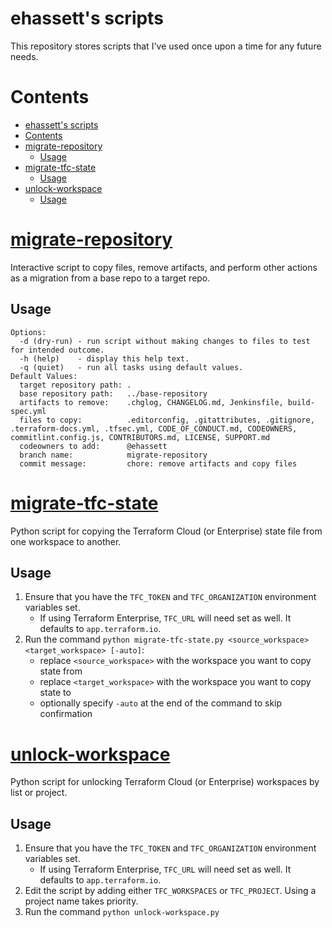 # ehassett's scripts

This repository stores scripts that I've used once upon a time for any future needs.

# Contents
- [ehassett's scripts](#ehassetts-scripts)
- [Contents](#contents)
- [migrate-repository](#migrate-repository)
  - [Usage](#usage)
- [migrate-tfc-state](#migrate-tfc-state)
  - [Usage](#usage-1)
- [unlock-workspace](#unlock-workspace)
  - [Usage](#usage-2)

# [migrate-repository](./migrate-repository/)

Interactive script to copy files, remove artifacts, and perform other actions as a migration from a base repo to a target repo.

## Usage

```
Options:
  -d (dry-run) - run script without making changes to files to test for intended outcome.
  -h (help)    - display this help text.
  -q (quiet)   - run all tasks using default values.
Default Values:
  target repository path: .
  base repository path:   ../base-repository
  artifacts to remove:    .chglog, CHANGELOG.md, Jenkinsfile, build-spec.yml
  files to copy:          .editorconfig, .gitattributes, .gitignore, .terraform-docs.yml, .tfsec.yml, CODE_OF_CONDUCT.md, CODEOWNERS, commitlint.config.js, CONTRIBUTORS.md, LICENSE, SUPPORT.md
  codeowners to add:      @ehassett
  branch name:            migrate-repository
  commit message:         chore: remove artifacts and copy files
```

# [migrate-tfc-state](./migrate-tfc-state/)

Python script for copying the Terraform Cloud (or Enterprise) state file from one workspace to another.

## Usage

1. Ensure that you have the `TFC_TOKEN` and `TFC_ORGANIZATION` environment variables set.
     - If using Terraform Enterprise, `TFC_URL` will need set as well. It defaults to `app.terraform.io`.
2. Run the command `python migrate-tfc-state.py <source_workspace> <target_workspace> [-auto]`:
    - replace `<source_workspace>` with the workspace you want to copy state from
    - replace `<target_workspace>` with the workspace you want to copy state to
    - optionally specify `-auto` at the end of the command to skip confirmation

# [unlock-workspace](./unlock-workspace/)

Python script for unlocking Terraform Cloud (or Enterprise) workspaces by list or project.

## Usage

1. Ensure that you have the `TFC_TOKEN` and `TFC_ORGANIZATION` environment variables set.
     - If using Terraform Enterprise, `TFC_URL` will need set as well. It defaults to `app.terraform.io`.
2. Edit the script by adding either `TFC_WORKSPACES` or `TFC_PROJECT`. Using a project name takes priority.
3. Run the command `python unlock-workspace.py`
